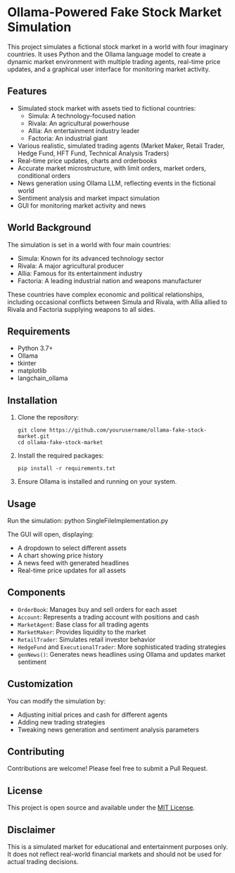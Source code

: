 # Ollama-Powered Fake Stock Market Simulation

This project simulates a fictional stock market in a world with four imaginary countries. It uses Python and the Ollama language model to create a dynamic market environment with multiple trading agents, real-time price updates, and a graphical user interface for monitoring market activity.

## Features

- Simulated stock market with assets tied to fictional countries:
  - Simula: A technology-focused nation
  - Rivala: An agricultural powerhouse
  - Allia: An entertainment industry leader
  - Factoria: An industrial giant
- Various realistic, simulated trading agents (Market Maker, Retail Trader, Hedge Fund, HFT Fund, Technical Analysis Traders)
- Real-time price updates, charts and orderbooks
- Accurate market microstructure, with limit orders, market orders, conditional orders
- News generation using Ollama LLM, reflecting events in the fictional world
- Sentiment analysis and market impact simulation
- GUI for monitoring market activity and news

## World Background

The simulation is set in a world with four main countries:
- Simula: Known for its advanced technology sector
- Rivala: A major agricultural producer
- Allia: Famous for its entertainment industry
- Factoria: A leading industrial nation and weapons manufacturer

These countries have complex economic and political relationships, including occasional conflicts between Simula and Rivala, with Allia allied to Rivala and Factoria supplying weapons to all sides.

## Requirements

- Python 3.7+
- Ollama
- tkinter
- matplotlib
- langchain_ollama

## Installation

1. Clone the repository:
   ```
   git clone https://github.com/yourusername/ollama-fake-stock-market.git
   cd ollama-fake-stock-market
   ```

2. Install the required packages:
   ```
   pip install -r requirements.txt
   ```

3. Ensure Ollama is installed and running on your system.

## Usage

Run the simulation:
python SingleFileImplementation.py


The GUI will open, displaying:
- A dropdown to select different assets
- A chart showing price history
- A news feed with generated headlines
- Real-time price updates for all assets

## Components

- `OrderBook`: Manages buy and sell orders for each asset
- `Account`: Represents a trading account with positions and cash
- `MarketAgent`: Base class for all trading agents
- `MarketMaker`: Provides liquidity to the market
- `RetailTrader`: Simulates retail investor behavior
- `HedgeFund` and `ExecutionalTrader`: More sophisticated trading strategies
- `genNews()`: Generates news headlines using Ollama and updates market sentiment

## Customization

You can modify the simulation by:
- Adjusting initial prices and cash for different agents
- Adding new trading strategies
- Tweaking news generation and sentiment analysis parameters

## Contributing

Contributions are welcome! Please feel free to submit a Pull Request.

## License

This project is open source and available under the [MIT License](LICENSE).

## Disclaimer

This is a simulated market for educational and entertainment purposes only. It does not reflect real-world financial markets and should not be used for actual trading decisions.
